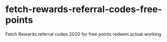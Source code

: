 # fetch-rewards-referral-codes-free-points
Fetch Rewards referral codes 2020 for free points redeem actual working
